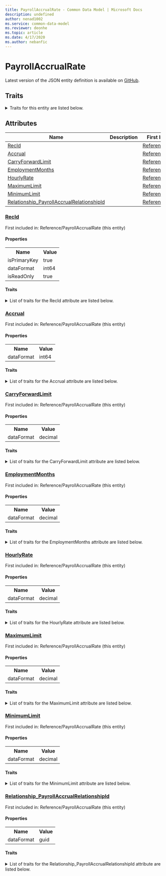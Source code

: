 ```yaml
---
title: PayrollAccrualRate - Common Data Model | Microsoft Docs
description: undefined
author: nenad1002
ms.service: common-data-model
ms.reviewer: deonhe
ms.topic: article
ms.date: 4/17/2020
ms.author: nebanfic
---
```


# PayrollAccrualRate

  
 Latest version of the JSON entity definition is available on <a href="https://github.com/Microsoft/CDM/tree/master/schemaDocuments/core/erp/Tables/HumanResources/Payroll/Reference/PayrollAccrualRate.cdm.json" target="_blank">GitHub</a>.  

## Traits

<details>
<summary>Traits for this entity are listed below.  
</summary>

**is.identifiedBy**  
  names a specifc identity attribute to use with an entity  <table><tr><th>Parameter</th><th>Value</th><th>Data type</th><th>Explanation</th></tr><tr><td>attribute</td><td>[PayrollAccrualRate/(resolvedAttributes)/RecId](#RecId)</td><td>attribute</td><td></td></tr></table>

**is.CDM.entityVersion**  
  <table><tr><th>Parameter</th><th>Value</th><th>Data type</th><th>Explanation</th></tr><tr><td>versionNumber</td><td>"1.0.0"</td><td>string</td><td>semantic version number of the entity</td></tr></table>

**is.application.releaseVersion**  
  <table><tr><th>Parameter</th><th>Value</th><th>Data type</th><th>Explanation</th></tr><tr><td>releaseVersion</td><td>"10.0.13.0"</td><td>string</td><td>semantic version number of the application introducing this entity</td></tr></table>

</details>

## Attributes

|Name|Description|First Included in Instance|
|---|---|---|
|[RecId](#RecId)||<a href="PayrollAccrualRate.md" target="_blank">Reference/PayrollAccrualRate</a>|
|[Accrual](#Accrual)||<a href="PayrollAccrualRate.md" target="_blank">Reference/PayrollAccrualRate</a>|
|[CarryForwardLimit](#CarryForwardLimit)||<a href="PayrollAccrualRate.md" target="_blank">Reference/PayrollAccrualRate</a>|
|[EmploymentMonths](#EmploymentMonths)||<a href="PayrollAccrualRate.md" target="_blank">Reference/PayrollAccrualRate</a>|
|[HourlyRate](#HourlyRate)||<a href="PayrollAccrualRate.md" target="_blank">Reference/PayrollAccrualRate</a>|
|[MaximumLimit](#MaximumLimit)||<a href="PayrollAccrualRate.md" target="_blank">Reference/PayrollAccrualRate</a>|
|[MinimumLimit](#MinimumLimit)||<a href="PayrollAccrualRate.md" target="_blank">Reference/PayrollAccrualRate</a>|
|[Relationship_PayrollAccrualRelationshipId](#Relationship_PayrollAccrualRelationshipId)||<a href="PayrollAccrualRate.md" target="_blank">Reference/PayrollAccrualRate</a>|

### <a href=#RecId name="RecId">RecId</a>

First included in: Reference/PayrollAccrualRate (this entity)  

#### Properties

<table><tr><th>Name</th><th>Value</th></tr><tr><td>isPrimaryKey</td><td>true</td></tr><tr><td>dataFormat</td><td>int64</td></tr><tr><td>isReadOnly</td><td>true</td></tr></table>

#### Traits

<details>
<summary>List of traits for the RecId attribute are listed below.</summary>

**is.dataFormat.integer**  
**is.dataFormat.big**  
**is.identifiedBy**  
names a specifc identity attribute to use with an entity  <table><tr><th>Parameter</th><th>Value</th><th>Data type</th><th>Explanation</th></tr><tr><td>attribute</td><td>[PayrollAccrualRate/(resolvedAttributes)/RecId](#RecId)</td><td>attribute</td><td></td></tr></table>

**is.readOnly**  
**is.dataFormat.integer**  
**is.dataFormat.big**  
</details>

### <a href=#Accrual name="Accrual">Accrual</a>

First included in: Reference/PayrollAccrualRate (this entity)  

#### Properties

<table><tr><th>Name</th><th>Value</th></tr><tr><td>dataFormat</td><td>int64</td></tr></table>

#### Traits

<details>
<summary>List of traits for the Accrual attribute are listed below.</summary>

**is.dataFormat.integer**  
**is.dataFormat.big**  
**is.dataFormat.integer**  
**is.dataFormat.big**  
</details>

### <a href=#CarryForwardLimit name="CarryForwardLimit">CarryForwardLimit</a>

First included in: Reference/PayrollAccrualRate (this entity)  

#### Properties

<table><tr><th>Name</th><th>Value</th></tr><tr><td>dataFormat</td><td>decimal</td></tr></table>

#### Traits

<details>
<summary>List of traits for the CarryForwardLimit attribute are listed below.</summary>

**is.dataFormat.numeric.shaped**  
for setting the exact precision and scale of numeric values  

**is.dataFormat.numeric.shaped**  
for setting the exact precision and scale of numeric values  

</details>

### <a href=#EmploymentMonths name="EmploymentMonths">EmploymentMonths</a>

First included in: Reference/PayrollAccrualRate (this entity)  

#### Properties

<table><tr><th>Name</th><th>Value</th></tr><tr><td>dataFormat</td><td>decimal</td></tr></table>

#### Traits

<details>
<summary>List of traits for the EmploymentMonths attribute are listed below.</summary>

**is.dataFormat.numeric.shaped**  
for setting the exact precision and scale of numeric values  

**is.dataFormat.numeric.shaped**  
for setting the exact precision and scale of numeric values  

</details>

### <a href=#HourlyRate name="HourlyRate">HourlyRate</a>

First included in: Reference/PayrollAccrualRate (this entity)  

#### Properties

<table><tr><th>Name</th><th>Value</th></tr><tr><td>dataFormat</td><td>decimal</td></tr></table>

#### Traits

<details>
<summary>List of traits for the HourlyRate attribute are listed below.</summary>

**is.dataFormat.numeric.shaped**  
for setting the exact precision and scale of numeric values  

**is.dataFormat.numeric.shaped**  
for setting the exact precision and scale of numeric values  

</details>

### <a href=#MaximumLimit name="MaximumLimit">MaximumLimit</a>

First included in: Reference/PayrollAccrualRate (this entity)  

#### Properties

<table><tr><th>Name</th><th>Value</th></tr><tr><td>dataFormat</td><td>decimal</td></tr></table>

#### Traits

<details>
<summary>List of traits for the MaximumLimit attribute are listed below.</summary>

**is.dataFormat.numeric.shaped**  
for setting the exact precision and scale of numeric values  

**is.dataFormat.numeric.shaped**  
for setting the exact precision and scale of numeric values  

</details>

### <a href=#MinimumLimit name="MinimumLimit">MinimumLimit</a>

First included in: Reference/PayrollAccrualRate (this entity)  

#### Properties

<table><tr><th>Name</th><th>Value</th></tr><tr><td>dataFormat</td><td>decimal</td></tr></table>

#### Traits

<details>
<summary>List of traits for the MinimumLimit attribute are listed below.</summary>

**is.dataFormat.numeric.shaped**  
for setting the exact precision and scale of numeric values  

**is.dataFormat.numeric.shaped**  
for setting the exact precision and scale of numeric values  

</details>

### <a href=#Relationship_PayrollAccrualRelationshipId name="Relationship_PayrollAccrualRelationshipId">Relationship_PayrollAccrualRelationshipId</a>

First included in: Reference/PayrollAccrualRate (this entity)  

#### Properties

<table><tr><th>Name</th><th>Value</th></tr><tr><td>dataFormat</td><td>guid</td></tr></table>

#### Traits

<details>
<summary>List of traits for the Relationship_PayrollAccrualRelationshipId attribute are listed below.</summary>

**is.dataFormat.character**  
**is.dataFormat.big**  
**is.dataFormat.array**  
**is.dataFormat.guid**  
**means.identity.entityId**  
**is.linkedEntity.identifier**  
Marks the attribute(s) that hold foreign key references to a linked (used as an attribute) entity. This attribute is added to the resolved entity to enumerate the referenced entities.  <table><tr><th>Parameter</th><th>Value</th><th>Data type</th><th>Explanation</th></tr><tr><td>entityReferences</td><td><table><tr><th>entityReference</th><th>attributeReference</th></tr><tr><td><a href="PayrollAccrual.md" target="_blank">/core/erp/Tables/HumanResources/Payroll/Reference/PayrollAccrual.cdm.json/PayrollAccrual</a></td><td><a href="PayrollAccrual.md#RecId" target="_blank">RecId</a></td></tr></table></td><td>entity</td><td>a reference to the constant entity holding the list of entity references</td></tr></table>

**is.dataFormat.guid**  
**is.dataFormat.character**  
**is.dataFormat.array**  
</details>
